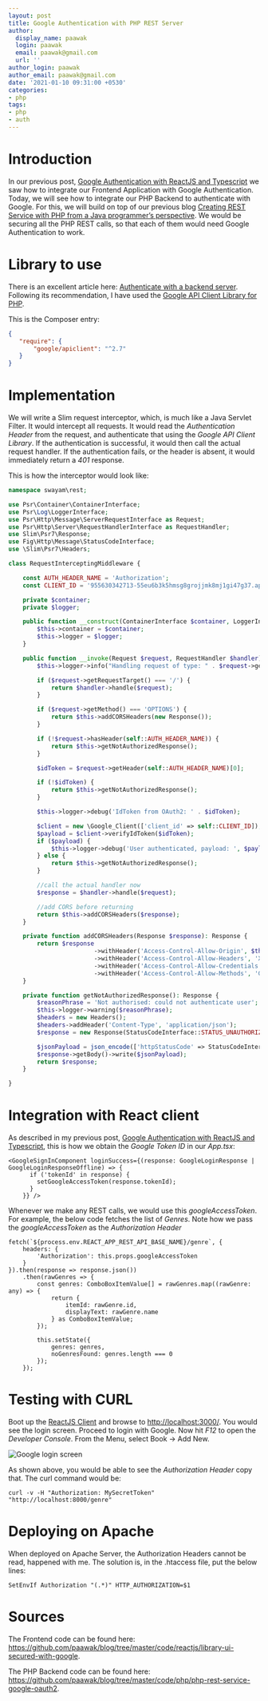 ```yaml
---
layout: post
title: Google Authentication with PHP REST Server
author:
  display_name: paawak
  login: paawak
  email: paawak@gmail.com
  url: ''
author_login: paawak
author_email: paawak@gmail.com
date: '2021-01-10 09:31:00 +0530'
categories:
- php
tags:
- php
- auth
---
```

# Introduction
In our previous post, [Google Authentication with ReactJS and Typescript](http://palashray.com/google-authentication-with-reactjs-and-typescript/) we saw how to integrate our Frontend Application with Google Authentication. Today, we will see how to integrate our PHP Backend to authenticate with Google. For this, we will build on top of our previous blog [Creating REST Service with PHP from a Java programmer’s perspective](http://palashray.com/creating-rest-service-with-php-from-a-java-programmers-perspective/). We would be securing all the PHP REST calls, so that each of them would need Google Authentication to work.

# Library to use
 There is an excellent article here: [Authenticate with a backend server](https://developers.google.com/identity/sign-in/web/backend-auth). Following its recommendation, I have used the [Google API Client Library for PHP](https://github.com/googleapis/google-api-php-client).

 This is the Composer entry:

 ```json
 {
    "require": {
        "google/apiclient": "^2.7"
    }
}
 ```

# Implementation
We will write a Slim request interceptor, which, is much like a Java Servlet Filter. It would intercept all requests. It would read the *Authentication Header* from the request, and authenticate that using the *Google API Client Library*. If the authentication is successful, it would then call the actual request handler. If the authentication fails, or the header is absent, it would immediately return a *401* response.

This is how the interceptor would look like:

```php
namespace swayam\rest;

use Psr\Container\ContainerInterface;
use Psr\Log\LoggerInterface;
use Psr\Http\Message\ServerRequestInterface as Request;
use Psr\Http\Server\RequestHandlerInterface as RequestHandler;
use Slim\Psr7\Response;
use Fig\Http\Message\StatusCodeInterface;
use \Slim\Psr7\Headers;

class RequestInterceptingMiddleware {

    const AUTH_HEADER_NAME = 'Authorization';
    const CLIENT_ID = '955630342713-55eu6b3k5hmsg8grojjmk8mj1gi47g37.apps.googleusercontent.com';

    private $container;
    private $logger;

    public function __construct(ContainerInterface $container, LoggerInterface $logger) {
        $this->container = $container;
        $this->logger = $logger;
    }

    public function __invoke(Request $request, RequestHandler $handler): Response {
        $this->logger->info("Handling request of type: " . $request->getMethod() . ", with target-uri: " . $request->getRequestTarget());

        if ($request->getRequestTarget() === '/') {
            return $handler->handle($request);
        }

        if ($request->getMethod() === 'OPTIONS') {
            return $this->addCORSHeaders(new Response());
        }

        if (!$request->hasHeader(self::AUTH_HEADER_NAME)) {
            return $this->getNotAuthorizedResponse();
        }

        $idToken = $request->getHeader(self::AUTH_HEADER_NAME)[0];

        if (!$idToken) {
            return $this->getNotAuthorizedResponse();
        }

        $this->logger->debug('IdToken from OAuth2: ' . $idToken);

        $client = new \Google_Client(['client_id' => self::CLIENT_ID]);
        $payload = $client->verifyIdToken($idToken);
        if ($payload) {
            $this->logger->debug('User authenticated, payload: ', $payload);
        } else {
            return $this->getNotAuthorizedResponse();
        }

        //call the actual handler now
        $response = $handler->handle($request);

        //add CORS before returning
        return $this->addCORSHeaders($response);
    }

    private function addCORSHeaders(Response $response): Response {
        return $response
                        ->withHeader('Access-Control-Allow-Origin', $this->container->get('cors.allow-origin'))
                        ->withHeader('Access-Control-Allow-Headers', 'X-Requested-With, Content-Type, Accept, Origin, Authorization')
                        ->withHeader('Access-Control-Allow-Credentials', 'true')
                        ->withHeader('Access-Control-Allow-Methods', 'GET, POST, PUT, DELETE, PATCH, OPTIONS');
    }

    private function getNotAuthorizedResponse(): Response {
        $reasonPhrase = 'Not authorised: could not authenticate user';
        $this->logger->warning($reasonPhrase);
        $headers = new Headers();
        $headers->addHeader('Content-Type', 'application/json');
        $response = new Response(StatusCodeInterface::STATUS_UNAUTHORIZED, $headers);

        $jsonPayload = json_encode(['httpStatusCode' => StatusCodeInterface::STATUS_UNAUTHORIZED, 'error' => $reasonPhrase], JSON_PRETTY_PRINT);
        $response->getBody()->write($jsonPayload);
        return $response;
    }

}
```

# Integration with React client
As described in my previous post, [Google Authentication with ReactJS and Typescript](http://palashray.com/google-authentication-with-reactjs-and-typescript/), this is how we obtain the *Google Token ID* in our *App.tsx*:

```reactjs
<GoogleSignInComponent loginSuccess={(response: GoogleLoginResponse | GoogleLoginResponseOffline) => {
      if ('tokenId' in response) {
        setGoogleAccessToken(response.tokenId);
      }
    }} />
```

Whenever we make any REST calls, we would use this *googleAccessToken*. For example, the below code fetches the list of *Genres*. Note how we pass the *googleAccessToken* as the *Authorization Header*

```reactjs
fetch(`${process.env.REACT_APP_REST_API_BASE_NAME}/genre`, {
    headers: {
        'Authorization': this.props.googleAccessToken
    }
}).then(response => response.json())
    .then(rawGenres => {
        const genres: ComboBoxItemValue[] = rawGenres.map((rawGenre: any) => {
            return {
                itemId: rawGenre.id,
                displayText: rawGenre.name
            } as ComboBoxItemValue;
        });

        this.setState({
            genres: genres,
            noGenresFound: genres.length === 0
        });
    });
```

# Testing with CURL
Boot up the [ReactJS Client](https://github.com/paawak/blog/tree/master/code/reactjs/library-ui-secured-with-google) and browse to <http://localhost:3000/>. You would see the login screen. Proceed to login with Google. Now hit *F12* to open the *Developer Console*. From the Menu, select Book -> Add New.

![Google login screen](../assets/2021/01/obtaining-google-access-token.png)

As shown above, you would be able to see the *Authorization Header* copy that. The curl command would be:

    curl -v -H "Authorization: MySecretToken" "http://localhost:8000/genre"

# Deploying on Apache

When deployed on Apache Server, the Authorization Headers cannot be read, happened with me. The solution is, in the .htaccess file, put the below lines:

    SetEnvIf Authorization "(.*)" HTTP_AUTHORIZATION=$1

# Sources
The Frontend code can be found here: <https://github.com/paawak/blog/tree/master/code/reactjs/library-ui-secured-with-google>.

The PHP Backend code can be found here: <https://github.com/paawak/blog/tree/master/code/php/php-rest-service-google-oauth2>.
